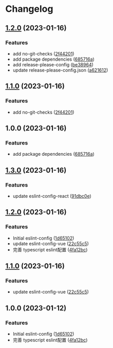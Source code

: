# Changelog

## [1.2.0](https://github.com/fearclear/eslint-config/compare/v1.1.0...v1.2.0) (2023-01-16)


### Features

* add no-git-checks ([2f44201](https://github.com/fearclear/eslint-config/commit/2f44201e3ce06b0448c21d167ebed50874045486))
* add package dependencies ([685716a](https://github.com/fearclear/eslint-config/commit/685716a05ad497530abbdcad26018bdb16dd70f6))
* add release-please-config ([be38964](https://github.com/fearclear/eslint-config/commit/be389641ee6573e153e770caa2a7f824efffb463))
* update release-please-config.json ([a621612](https://github.com/fearclear/eslint-config/commit/a62161262670700f16963b3ce09bff3df306a812))

## [1.1.0](https://github.com/fearclear/eslint-config/compare/release-please-action-v1.0.0...release-please-action-v1.1.0) (2023-01-16)


### Features

* add no-git-checks ([2f44201](https://github.com/fearclear/eslint-config/commit/2f44201e3ce06b0448c21d167ebed50874045486))

## 1.0.0 (2023-01-16)


### Features

* add package dependencies ([685716a](https://github.com/fearclear/eslint-config/commit/685716a05ad497530abbdcad26018bdb16dd70f6))

## [1.3.0](https://github.com/fearclear/eslint-config/compare/release-please-action-v1.2.0...release-please-action-v1.3.0) (2023-01-16)


### Features

* update eslint-config-react ([91dbc0e](https://github.com/fearclear/eslint-config/commit/91dbc0e3a71bdcb8f99b9007991083a5f8804634))

## [1.2.0](https://github.com/fearclear/eslint-config/compare/release-please-action-v1.1.0...release-please-action-v1.2.0) (2023-01-16)


### Features

* Initial eslint-config ([1d65102](https://github.com/fearclear/eslint-config/commit/1d651029d4ca3c861dfc024fdba3e72f7ecb8efd))
* update eslint-config-vue ([22c55c5](https://github.com/fearclear/eslint-config/commit/22c55c5fde96b1f8c83eab12833912880fde7506))
* 完善 typescript eslint配置 ([4fa12bc](https://github.com/fearclear/eslint-config/commit/4fa12bc2fa9821e29f93dc6769979fbbcec82f30))

## [1.1.0](https://github.com/fearclear/eslint-config/compare/v1.0.0...v1.1.0) (2023-01-16)


### Features

* update eslint-config-vue ([22c55c5](https://github.com/fearclear/eslint-config/commit/22c55c5fde96b1f8c83eab12833912880fde7506))

## 1.0.0 (2023-01-12)


### Features

* Initial eslint-config ([1d65102](https://github.com/fearclear/eslint-config/commit/1d651029d4ca3c861dfc024fdba3e72f7ecb8efd))
* 完善 typescript eslint配置 ([4fa12bc](https://github.com/fearclear/eslint-config/commit/4fa12bc2fa9821e29f93dc6769979fbbcec82f30))
